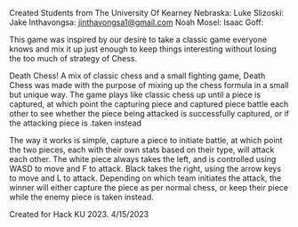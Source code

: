 Created Students from The University Of Kearney Nebraska:
Luke Slizoski:
Jake Inthavongsa: jinthavongsa1@gmail.com
Noah Mosel:
Isaac Goff:

This game was inspired by our desire to take a classic game everyone knows and mix it up just enough to keep things interesting without losing the too much of strategy of Chess.

Death Chess!  A mix of classic chess and a small fighting game, Death Chess was made with the purpose of mixing up the chess formula in a small but unique way.  The game plays like classic chess up until a piece is captured, at which point the capturing piece and captured piece battle each other to see whether the piece being attacked is successfully captured, or if the attacking piece is .taken instead

The way it works is simple, capture a piece to initiate battle, at which point the two pieces, each with their own stats based on their type, will attack each other.  The white piece always takes the left, and is controlled using WASD to move and F to attack.  Black takes the right, using the arrow keys to move and L to attack.  Depending on which team initiates the attack, the winner will either capture the piece as per normal chess, or keep their piece while the enemy piece is taken instead.

Created for Hack KU 2023. 4/15/2023
